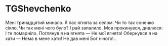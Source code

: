 # TGShevchenko

Мені тринадцятий минало.
Я пас ягнята за селом.
Чи то так сонечко сіяло,
Чи так мені чого було?
І рай запалило.
Мов прокинувся, дивлюся:
І те помарніло.
Поглянув я на ягнята —
Не мої ягнята!
Обернувся я на хати —
Нема в мене хати!
Не дав мені Бог нічого!..